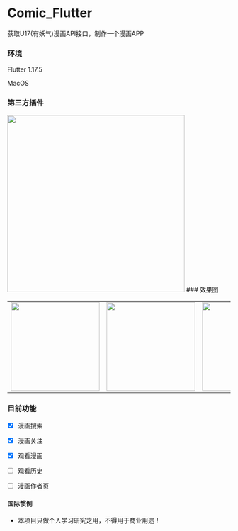 # Comic_Flutter

获取U17(有妖气)漫画API接口，制作一个漫画APP

###  环境

Flutter 1.17.5

MacOS

###  第三方插件
<img src="https://jackieli.oss-cn-shenzhen.aliyuncs.com/%E6%88%AA%E5%B1%8F2020-08-17%20%E4%B8%8A%E5%8D%885.11.18.png" width="400"/>
###  效果图
<div style="text-align: center">
  <table>
    <tr>
      <td style="text-align: center">
        <img src="https://jackieli.oss-cn-shenzhen.aliyuncs.com/Screenshot_2020-08-17-05-23-42-993_com.jackieli.c.jpg" width="200"/>
      </td>
      <td style="text-align: center">
        <img src="https://jackieli.oss-cn-shenzhen.aliyuncs.com/Screenshot_2020-08-17-05-24-13-961_com.jackieli.c.jpg" width="200"/>
      </td>
      <td style="text-align: center">
        <img src="https://jackieli.oss-cn-shenzhen.aliyuncs.com/Screenshot_2020-08-17-05-24-24-234_com.jackieli.c.jpg" width="200"/>
      </td>
      <td style="text-align: center">
        <img src="https://jackieli.oss-cn-shenzhen.aliyuncs.com/Screenshot_2020-08-17-05-24-43-075_com.jackieli.c.jpg" width="200"/>
      </td>
    </tr>
  </table>
</div>

###  目前功能

- [x] 漫画搜索
- [x] 漫画关注
- [x] 观看漫画
- [ ] 观看历史
- [ ] 漫画作者页


####  国际惯例
- 本项目只做个人学习研究之用，不得用于商业用途！
